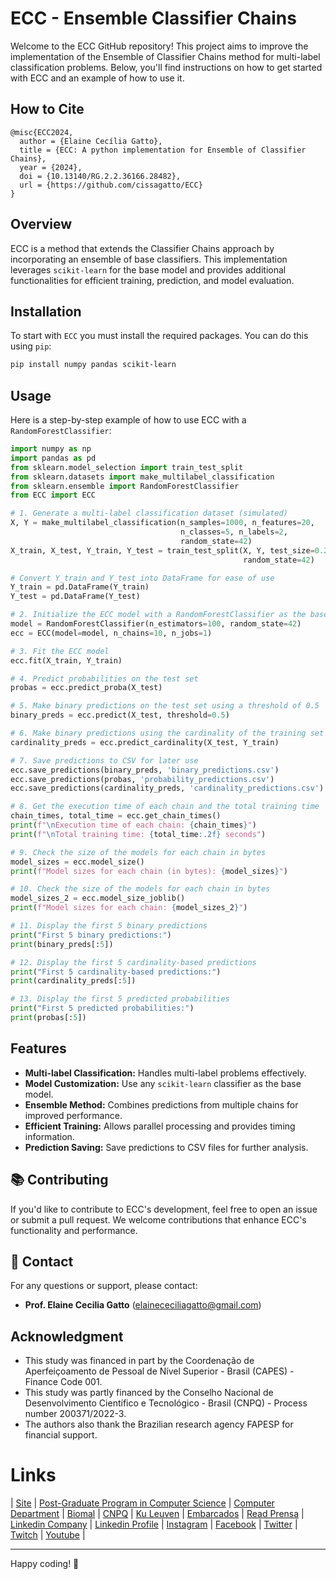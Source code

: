 # ECC - Ensemble Classifier Chains

Welcome to the ECC GitHub repository! This project aims to improve the implementation of the Ensemble of Classifier Chains method for multi-label classification problems. Below, you'll find instructions on how to get started with ECC and an example of how to use it.

## How to Cite

```plaintext
@misc{ECC2024,
  author = {Elaine Cecília Gatto},
  title = {ECC: A python implementation for Ensemble of Classifier Chains},  
  year = {2024},  
  doi = {10.13140/RG.2.2.36166.28482},
  url = {https://github.com/cissagatto/ECC}
}
```

## Overview

ECC is a method that extends the Classifier Chains approach by incorporating an ensemble of base classifiers. This implementation leverages `scikit-learn` for the base model and provides additional functionalities for efficient training, prediction, and model evaluation.

## Installation

To start with `ECC` you must install the required packages. You can do this using `pip`:

```bash
pip install numpy pandas scikit-learn
```


## Usage

Here is a step-by-step example of how to use ECC with a `RandomForestClassifier`:

```python
import numpy as np
import pandas as pd
from sklearn.model_selection import train_test_split
from sklearn.datasets import make_multilabel_classification
from sklearn.ensemble import RandomForestClassifier
from ECC import ECC

# 1. Generate a multi-label classification dataset (simulated)
X, Y = make_multilabel_classification(n_samples=1000, n_features=20, 
                                      n_classes=5, n_labels=2, 
                                      random_state=42)
X_train, X_test, Y_train, Y_test = train_test_split(X, Y, test_size=0.2, 
                                                    random_state=42)

# Convert Y_train and Y_test into DataFrame for ease of use
Y_train = pd.DataFrame(Y_train)
Y_test = pd.DataFrame(Y_test)

# 2. Initialize the ECC model with a RandomForestClassifier as the base model
model = RandomForestClassifier(n_estimators=100, random_state=42)
ecc = ECC(model=model, n_chains=10, n_jobs=1) 

# 3. Fit the ECC model
ecc.fit(X_train, Y_train)

# 4. Predict probabilities on the test set
probas = ecc.predict_proba(X_test)

# 5. Make binary predictions on the test set using a threshold of 0.5
binary_preds = ecc.predict(X_test, threshold=0.5)

# 6. Make binary predictions using the cardinality of the training set as threshold
cardinality_preds = ecc.predict_cardinality(X_test, Y_train)

# 7. Save predictions to CSV for later use
ecc.save_predictions(binary_preds, 'binary_predictions.csv')
ecc.save_predictions(probas, 'probability_predictions.csv')
ecc.save_predictions(cardinality_preds, 'cardinality_predictions.csv')

# 8. Get the execution time of each chain and the total training time
chain_times, total_time = ecc.get_chain_times()
print(f"\nExecution time of each chain: {chain_times}")
print(f"\nTotal training time: {total_time:.2f} seconds")

# 9. Check the size of the models for each chain in bytes
model_sizes = ecc.model_size()
print(f"Model sizes for each chain (in bytes): {model_sizes}")

# 10. Check the size of the models for each chain in bytes
model_sizes_2 = ecc.model_size_joblib()
print(f"Model sizes for each chain: {model_sizes_2}")

# 11. Display the first 5 binary predictions
print("First 5 binary predictions:")
print(binary_preds[:5])

# 12. Display the first 5 cardinality-based predictions
print("First 5 cardinality-based predictions:")
print(cardinality_preds[:5])

# 13. Display the first 5 predicted probabilities
print("First 5 predicted probabilities:")
print(probas[:5])
```

## Features

- **Multi-label Classification:** Handles multi-label problems effectively.
- **Model Customization:** Use any `scikit-learn` classifier as the base model.
- **Ensemble Method:** Combines predictions from multiple chains for improved performance.
- **Efficient Training:** Allows parallel processing and provides timing information.
- **Prediction Saving:** Save predictions to CSV files for further analysis.

## 📚 **Contributing**

If you'd like to contribute to ECC's development, feel free to open an issue or submit a pull request. We welcome contributions that enhance ECC's functionality and performance.

## 📧 **Contact**

For any questions or support, please contact:
- **Prof. Elaine Cecilia Gatto** (elainececiliagatto@gmail.com)
  

## Acknowledgment
- This study was financed in part by the Coordenação de Aperfeiçoamento de Pessoal de Nível Superior - Brasil (CAPES) - Finance Code 001.
- This study was partly financed by the Conselho Nacional de Desenvolvimento Científico e Tecnológico - Brasil (CNPQ) - Process number 200371/2022-3.
- The authors also thank the Brazilian research agency FAPESP for financial support.


# Links

| [Site](https://sites.google.com/view/professor-cissa-gatto) | [Post-Graduate Program in Computer Science](http://ppgcc.dc.ufscar.br/pt-br) | [Computer Department](https://site.dc.ufscar.br/) |  [Biomal](http://www.biomal.ufscar.br/) | [CNPQ](https://www.gov.br/cnpq/pt-br) | [Ku Leuven](https://kulak.kuleuven.be/) | [Embarcados](https://www.embarcados.com.br/author/cissa/) | [Read Prensa](https://prensa.li/@cissa.gatto/) | [Linkedin Company](https://www.linkedin.com/company/27241216) | [Linkedin Profile](https://www.linkedin.com/in/elainececiliagatto/) | [Instagram](https://www.instagram.com/cissagatto) | [Facebook](https://www.facebook.com/cissagatto) | [Twitter](https://twitter.com/cissagatto) | [Twitch](https://www.twitch.tv/cissagatto) | [Youtube](https://www.youtube.com/CissaGatto) |

----
Happy coding! 🚀
